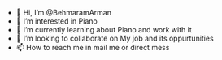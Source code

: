 - 👋 Hi, I’m @BehmaramArman
- 👀 I’m interested in Piano
- 🌱 I’m currently learning about Piano and work with it
- 💞️ I’m looking to collaborate on My job and its oppurtunities
- 📫 How to reach me in mail me or direct mess

<!---
BehmaramArman/BehmaramArman is a ✨ special ✨ repository because its `README.md` (this file) appears on your GitHub profile.
You can click the Preview link to take a look at your changes.
--->
